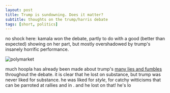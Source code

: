 ```yaml
---
layout: post
title: Trump is sundowning. Does it matter?
subtitle: thoughts on the trump/harris debate
tags: [short, politics]
---
```

no shock here: kamala won the debate, partly to do with a good (better than expected) showing on her part, but mostly overshadowed by trump's insanely horrific performance.

![polymarket](https://atxwang.github.io/assets/img/polymarket.png)

much hoopla has already been made about trump's [many lies and fumbles](https://www.npr.org/2024/09/11/g-s1-21932/fact-check-trump-harris-presidential-debate-2024) throughout the debate. it is clear that he lost on substance, but trump was never liked for substance. he was liked for *style*, for catchy witticisms that can be parroted at rallies and in . and he lost on that! he's lo
<!--stackedit_data:
eyJoaXN0b3J5IjpbMTEyMTgyOTcyMiwtNzM5OTU1NzEyLDE1ND
U1NzkzMDUsLTU4NTk4MjAyMV19
-->